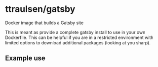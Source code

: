 # ttraulsen/gatsby

Docker image that builds a Gatsby site

This is meant as provide a complete gatsby install to use in your own Dockerfile. This can be helpful if you are in a restricted environment with limited options to download additional packages (looking at you sharp).

## Example use

